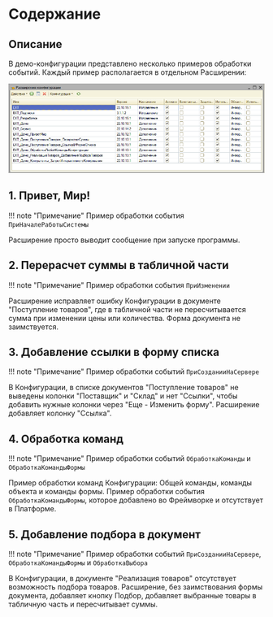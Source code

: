 # Содержание

## Описание

В демо-конфигурации представлено несколько примеров обработки событий. Каждый пример располагается в отдельном Расширении:

![Screenshot](../../img/%D0%A1%D0%BF%D0%B8%D1%81%D0%BE%D0%BA%20%D1%80%D0%B0%D1%81%D1%88%D0%B8%D1%80%D0%B5%D0%BD%D0%B8%D0%B9%20%D0%B2%20%D0%B4%D0%B5%D0%BC%D0%BE.png)

## 1. Привет, Мир!

!!! note "Примечание"
    Пример обработки события `ПриНачалеРаботыСистемы`

Расширение просто выводит сообщение при запуске программы.

## 2. Перерасчет суммы в табличной части

!!! note "Примечание"
    Пример обработки события `ПриИзменении`

Расширение исправляет ошибку Конфигурации в документе "Поступление товаров", где в табличной части не пересчитывается сумма при изменении цены или количества. Форма документа не заимствуется.

## 3. Добавление ссылки в форму списка

!!! note "Примечание"
    Пример обработки событий `ПриСозданииНаСервере`

В Конфигурации, в списке документов "Поступление товаров" не выведены колонки "Поставщик" и "Склад" и нет "Ссылки", чтобы добавить нужные колонки через "Еще - Изменить форму". Расширение добавляет колонку "Ссылка".

## 4. Обработка команд

!!! note "Примечание"
    Пример обработки событий `ОбработкаКоманды` и `ОбработкаКомандыФормы`

Пример обработки команд Конфигурации: Общей команды, команды объекта и команды формы. Пример обработки события `ОбработкаКомандыФормы`, которое добавлено во Фреймворке и отсутствует в Платформе.

## 5. Добавление подбора в документ

!!! note "Примечание"
    Пример обработки событий `ПриСозданииНаСервере`, `ОбработкаКомандыФормы` и `ОбработкаВыбора`

В Конфигурации, в документе "Реализация товаров" отсутствует возможность подбора товаров. Расширение, без заимствования формы документа, добавляет кнопку Подбор, добавляет выбранные товары в табличную часть и пересчитывает суммы. 
